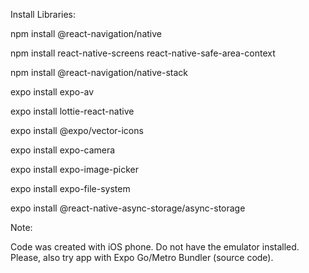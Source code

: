 Install Libraries:

npm install @react-navigation/native

npm install react-native-screens react-native-safe-area-context

npm install @react-navigation/native-stack

expo install expo-av

expo install lottie-react-native

expo install @expo/vector-icons

expo install expo-camera

expo install expo-image-picker

expo install expo-file-system

expo install @react-native-async-storage/async-storage


Note: 

Code was created with iOS phone. Do not have the emulator installed. Please, also try app with Expo Go/Metro Bundler (source code).
